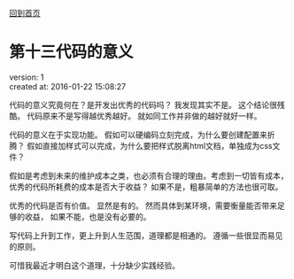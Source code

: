 [回到首页](/)

# 第十三代码的意义

  version:  1  
  created at: 2016-01-22 15:08:27   

  代码的意义究竟何在？是开发出优秀的代码吗？
  我发现其实不是。
  这个结论很残酷。 代码原来不是写得越优秀越好。
  就如同工作并非做的越好就好一样。

  代码的意义在于实现功能。 假如可以硬编码立刻完成，为什么要创建配置来折腾？
  假如直接加样式可以完成，为什么要把样式脱离html文档，单独成为css文件？

  假如是考虑到未来的维护成本之类，也必须有合理的理由。考虑到一切皆有成本，优秀的代码所耗费的成本是否大于收益？
  如果不是，粗暴简单的方法也很可取。

  优秀的代码是否有价值。 显然是有的。
  然而具体到某环境，需要衡量能否带来足够的收益， 如果不能，也是没有必要的。

  写代码上升到工作，更上升到人生范围，道理都是相通的。 
  遵循一些很显而易见的原则。  

  可惜我最近才明白这个道理，十分缺少实践经验。


